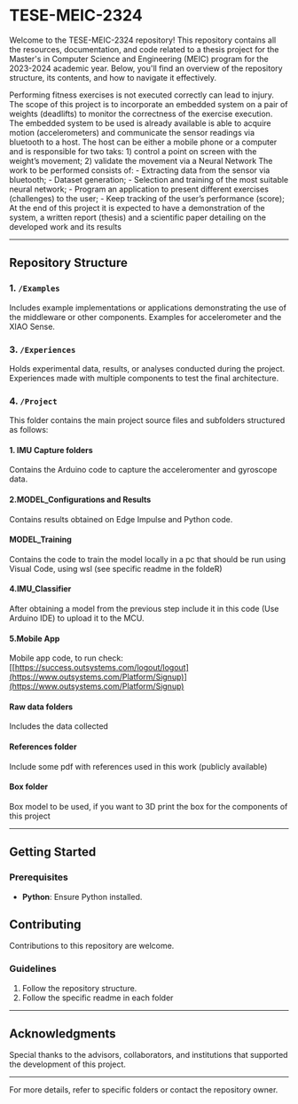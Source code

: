 # TESE-MEIC-2324

Welcome to the TESE-MEIC-2324 repository! This repository contains all the resources, documentation, and code related to a thesis project for the Master's in Computer Science and Engineering (MEIC) program for the 2023-2024 academic year. Below, you'll find an overview of the repository structure, its contents, and how to navigate it effectively.


Performing fitness exercises is not executed correctly can lead to injury. The scope of this project is to incorporate an embedded system on a pair of weights (deadlifts) to monitor the correctness of the exercise execution. The embedded system to be used is already available is able to acquire motion (accelerometers) and communicate the sensor readings via bluetooth to a host. The host can be either a mobile phone or a computer and is responsible for two taks: 1) control a point on screen with the weight’s movement; 2) validate the movement via a Neural Network The work to be performed consists of: - Extracting data from the sensor via bluetooth; - Dataset generation; - Selection and training of the most suitable neural network; - Program an application to present different exercises (challenges) to the user; - Keep tracking of the user’s performance (score); At the end of this project it is expected to have a demonstration of the system, a written report (thesis) and a scientific paper detailing on the developed work and its results

---
## Repository Structure

### 1. `/Examples`
Includes example implementations or applications demonstrating the use of the middleware or other components. Examples for accelerometer and the XIAO Sense.

### 3. `/Experiences`
Holds experimental data, results, or analyses conducted during the project. Experiences made with multiple components to test the final architecture.

### 4. `/Project`
This folder contains the main project source files and subfolders structured as follows:

#### 1. IMU Capture folders
Contains the Arduino code to capture the acceleromenter and gyroscope data.

#### 2.MODEL_Configurations and Results
Contains results obtained on Edge Impulse and Python code.

#### MODEL_Training
Contains the code to train the model locally in a pc that should be run using Visual Code, using wsl (see specific readme in the foldeR)

#### 4.IMU_Classifier
After obtaining a model from the previous step include it in this code (Use Arduino IDE) to upload it to the MCU.

#### 5.Mobile App
Mobile app code, to run check: [[https://success.outsystems.com/logout/logout](https://www.outsystems.com/Platform/Signup)](https://www.outsystems.com/Platform/Signup)

#### Raw data folders
Includes the data collected

#### References folder
Include some pdf with references used in this work (publicly available)

#### Box folder
Box model to be used, if you want to 3D print the box for the components of this project

---

## Getting Started

### Prerequisites
- **Python**: Ensure Python installed.

## Contributing
Contributions to this repository are welcome.

### Guidelines
1. Follow the repository structure.
2. Follow the specific readme in each folder

---

## Acknowledgments
Special thanks to the advisors, collaborators, and institutions that supported the development of this project.

---

For more details, refer to specific folders or contact the repository owner.



